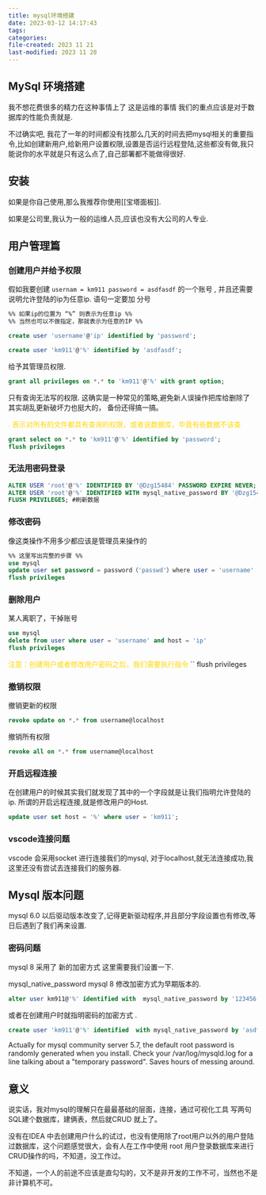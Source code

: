 ```yaml
---
title: mysql环境搭建
date: 2023-03-12 14:17:43
tags:
categories:
file-created: 2023 11 21
last-modified: 2023 11 28
---
```


## MySql 环境搭建

我不想花费很多的精力在这种事情上了 这是运维的事情 我们的重点应该是对于数据库的性能负责就是.

不过确实吧, 我花了一年的时间都没有找那么几天的时间去把mysql相关的重要指令,比如创建新用户,给新用户设置权限,设置是否运行远程登陆,这些都没有做,我只能说你的水平就是只有这么点了,自己部署都不能做得很好. 

## 安装 

如果是你自己使用,那么我推荐你使用[[宝塔面板]].  

如果是公司里,我认为一般的运维人员,应该也没有大公司的人专业. 

## 用户管理篇

### 创建用户并给予权限

假如我要创建 `usernam = km911 password = asdfasdf` 的一个账号 , 并且还需要说明允许登陆的ip为任意ip.  语句一定要加   分号

```sql
%% 如果ip的位置为 “%” 则表示为任意ip %%
%% 当然也可以不做指定，那就表示为任意的IP %%

create user 'username'@'ip' identified by 'password';
```

```sql
create user 'km911'@'%' identified by 'asdfasdf';
```

给予其管理员权限. 

```sql
grant all privileges on *.* to 'km911'@'%' with grant option; 
```

只有查询无法写的权限.  这确实是一种常见的策略,避免新人误操作把库给删除了
其实胡乱更新破坏力也挺大的，
备份还得搞一搞。


<font style="color:gold">*.*  表示对所有的文件都具有查询的权限，或者说数据库，毕竟有些数据不该查</font>

```sql
grant select on *.* to 'km911'@'%' identified by 'password';
flush privileges
```
### 无法用密码登录

```sql
ALTER USER 'root'@'%' IDENTIFIED BY '@Dzg15484' PASSWORD EXPIRE NEVER; #修改加密规则
ALTER USER 'root'@'%' IDENTIFIED WITH mysql_native_password BY '@Dzg15484'; #修改密码
FLUSH PRIVILEGES; #刷新数据
```
### 修改密码

像这类操作不用多少都应该是管理员来操作的

```sql
%% 这里写出完整的步骤 %%
use mysql
update user set password = password（'passwd'）where user = 'username'
flush privileges
```

### 删除用户

某人离职了，干掉账号
```sql
use mysql
delete from user where user = 'username' and host = 'ip'
flush privileges
```

<font style="color:gold">注意：创建用户或者修改用户密码之后，我们需要执行指令 </font> `` flush privileges 

### 撤销权限

撤销更新的权限 
```sql
revoke update on *.* from username@localhost
```

撤销所有权限
```sql
revoke all on *.* from username@localhost
```

### 开启远程连接

在创建用户的时候其实我们就发现了其中的一个字段就是让我们指明允许登陆的ip. 所谓的开启远程连接,就是修改用户的Host. 

```sql
update user set host = '%' where user = 'km911';
```

### vscode连接问题

vscode 会采用socket 进行连接我们的mysql, 对于localhost,就无法连接成功,我这里还没有尝试去连接我们的服务器. 


## Mysql 版本问题

mysql 6.0 以后驱动版本改变了,记得更新驱动程序,并且部分字段设置也有修改,等日后遇到了我们再来设置. 

### 密码问题

mysql 8 采用了 新的加密方式 
这里需要我们设置一下. 


mysql_native_password mysql 8
修改加密方式为早期版本的. 

```sql
alter user km911@'%' identified with  mysql_native_password by '123456';
```

或者在创建用户时就指明密码的加密方式 . 
```sql
create user 'km911'@'%' identified  with mysql_native_password by 'asdfasdf'
```

Actually for mysql community server 5.7, the default root password is randomly generated when you install. Check your /var/log/mysqld.log for a line talking about a "temporary password". Saves hours of messing around. 

## 意义

说实话，我对mysql的理解只在最最基础的层面，连接，通过可视化工具 写两句SQL建个数据库，建俩表，然后就CRUD 就上了。

没有在IDEA 中去创建用户什么的试过，也没有使用除了root用户以外的用户登陆过数据库，这个问题感觉很大，会有人在工作中使用 root 用户登录数据库来进行CRUD操作的吗，不知道，没工作过。

不知道，一个人的前途不应该是直勾勾的，又不是非开发的工作不可，当然也不是非计算机不可。



